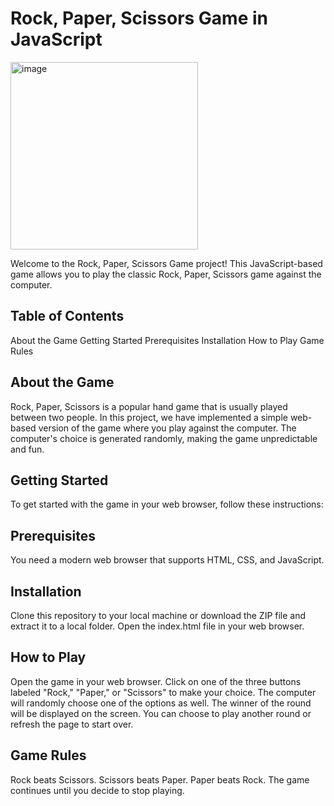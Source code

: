# Rock, Paper, Scissors Game in JavaScript

<img width="300" height="300" alt="image" src="https://github.com/Jathusan08/Project-Rock-Paper-Scissors/assets/36281788/f375a231-de8a-4165-b853-8b25ee4d4f4e">

Welcome to the Rock, Paper, Scissors Game project! This JavaScript-based game allows you to play the classic Rock, Paper, Scissors game against the computer.

## Table of Contents

About the Game
Getting Started
Prerequisites
Installation
How to Play
Game Rules

## About the Game

Rock, Paper, Scissors is a popular hand game that is usually played between two people. In this project, we have implemented a simple web-based version of the game where you play against the computer. The computer's choice is generated randomly, making the game unpredictable and fun.

## Getting Started

To get started with the game in your web browser, follow these instructions:

## Prerequisites
You need a modern web browser that supports HTML, CSS, and JavaScript.

## Installation
Clone this repository to your local machine or download the ZIP file and extract it to a local folder.
Open the index.html file in your web browser.

## How to Play

Open the game in your web browser.
Click on one of the three buttons labeled "Rock," "Paper," or "Scissors" to make your choice.
The computer will randomly choose one of the options as well.
The winner of the round will be displayed on the screen.
You can choose to play another round or refresh the page to start over.

## Game Rules

Rock beats Scissors.
Scissors beats Paper.
Paper beats Rock.
The game continues until you decide to stop playing.
